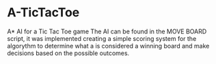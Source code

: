 # A-TicTacToe
A* AI for a Tic Tac Toe game
The AI can be found in the MOVE BOARD script, it was implemented creating a simple scoring system for the algorythm to determine what a is considered a winning board and make decisions based on the possible outcomes.
